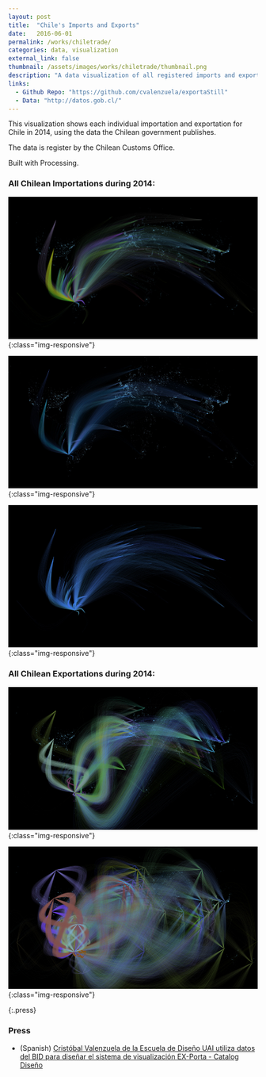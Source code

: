 ```yaml
---
layout: post
title:  "Chile's Imports and Exports"
date:   2016-06-01
permalink: /works/chiletrade/
categories: data, visualization
external_link: false
thumbnail: /assets/images/works/chiletrade/thumbnail.png
description: "A data visualization of all registered imports and export of Chile during a specific year. This project was exhibited at the III Regional OpenData Conference in Latin America and the Caribbean at Santiago, Chile."
links:
  - Github Repo: "https://github.com/cvalenzuela/exportaStill"
  - Data: "http://datos.gob.cl/"
---
```


This visualization shows each individual importation and exportation for Chile in 2014, using the data the Chilean government publishes.

The data is register by the Chilean Customs Office.

Built with Processing.


### All Chilean Importations during 2014:
![alt text](/assets/images/works/chiletrade/01chiletrade.png "chile trade imports"){:class="img-responsive"}

![alt text](/assets/images/works/chiletrade/02chiletrade.png "chile trade imports"){:class="img-responsive"}

![alt text](/assets/images/works/chiletrade/03chiletrade.png "chile trade imports"){:class="img-responsive"}

<!-- ![alt text](/assets/images/works/chiletrade/04chiletrade.png "chile trade imports"){:class="img-responsive"} -->

### All Chilean Exportations during 2014:
![alt text](/assets/images/works/chiletrade/05chiletrade.png "chile trade exports"){:class="img-responsive"}

![alt text](/assets/images/works/chiletrade/06chiletrade.png "chile trade exports"){:class="img-responsive"}

{:.press}
### Press
- (Spanish) [Cristóbal Valenzuela de la Escuela de Diseño UAI utiliza datos del BID para diseñar el sistema de visualización EX-Porta - Catalog Diseño](http://www.catalogodiseno.com/2016/06/06/ex-porta-cristobal-valenzuela-barrera-sistema-visualizacion-escuela-de-diseno-universidad-adolfo-ibanez/)

